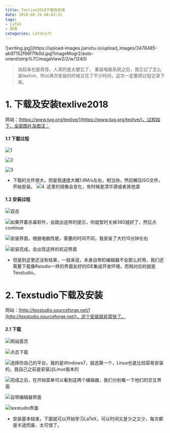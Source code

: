```yaml
---
title: Texlive2018下载及安装
date: 2018-08-29 08:03:33
tags: 
- LaTeX
- 排版
categories: LaTeX入门
---
```


<meta name="referrer" content="no-referrer" />
![writing.jpg](https://upload-images.jianshu.io/upload_images/3478485-ab97152f66f7fb0d.jpg?imageMogr2/auto-orient/strip%7CimageView2/2/w/1240)

> 说起来也是奇怪，人真的是太健忘了， 重装电脑系统之后，我忘记了怎么装texlive，所以再次安装的时候又花了不少时间，这次一定要把过程记录下来。

<!--more-->

# 1. 下载及安装texlive2018
网站：[https://www.tug.org/texlive/](https://www.tug.org/texlive/)。过程如下，全部图片及图注：

#### 1.1 下载过程
![1](https://upload-images.jianshu.io/upload_images/3478485-47506750e5a1238e.png?imageMogr2/auto-orient/strip%7CimageView2/2/w/1240)

![2](https://upload-images.jianshu.io/upload_images/3478485-eb6c4bb8821711e8.png?imageMogr2/auto-orient/strip%7CimageView2/2/w/1240)

![3](https://upload-images.jianshu.io/upload_images/3478485-9189a69cea6fcbad.png?imageMogr2/auto-orient/strip%7CimageView2/2/w/1240)
- 下载的文件很大，但是我速度大概1.6M/s左右，相当快，然后解压ISO文件，开始安装。
  ![4. 这里的镜像会变化，有时候是清华源或者其他源](https://upload-images.jianshu.io/upload_images/3478485-9004747e9f1e230a.png?imageMogr2/auto-orient/strip%7CimageView2/2/w/1240)

#### 1.2 安装过程
![双击](https://upload-images.jianshu.io/upload_images/3478485-0f251696a6532aca.png?imageMogr2/auto-orient/strip%7CimageView2/2/w/1240)

![如果开着杀毒软件，会跳出这样的提示，你就暂时关掉360就好了，然后点continue](https://upload-images.jianshu.io/upload_images/3478485-bd8769d0e5897504.png?imageMogr2/auto-orient/strip%7CimageView2/2/w/1240)

![安装界面，根据电脑性能，需要的时间不同，我安装了大约15分钟左右](https://upload-images.jianshu.io/upload_images/3478485-67d465f89fe93d45.png?imageMogr2/auto-orient/strip%7CimageView2/2/w/1240)

![安装完成，会出现这样的欢迎界面](https://upload-images.jianshu.io/upload_images/3478485-52cd968b1be775c9.png?imageMogr2/auto-orient/strip%7CimageView2/2/w/1240)

- 但是到这里还没有结束，一般来说，本身自带的编辑器不会那么好用，我们还需要下载像Rstudio一样的界面友好的IDE集成开发环境，而相对应的就是Texstudio。

# 2. Texstudio下载及安装
网站：[http://texstudio.sourceforge.net/](http://texstudio.sourceforge.net/)，这个安装就非常快了。

#### 2.1 下载
![网站首页](https://upload-images.jianshu.io/upload_images/3478485-879317ee657dbb82.png?imageMogr2/auto-orient/strip%7CimageView2/2/w/1240)

![点击下载](https://upload-images.jianshu.io/upload_images/3478485-5da948e9b1230335.png?imageMogr2/auto-orient/strip%7CimageView2/2/w/1240)

![选择你自己的平台，我的是Windows7，就选第一个，Linux也是比较容易安装的，我自己之前是安装过Linux版本的](https://upload-images.jianshu.io/upload_images/3478485-2d418be0e03628fe.png?imageMogr2/auto-orient/strip%7CimageView2/2/w/1240)

![完成之后，在开始菜单可以看到这两个编辑器，我们分别看一下他们的交互界面](https://upload-images.jianshu.io/upload_images/3478485-0d73ed7d18d94810.png?imageMogr2/auto-orient/strip%7CimageView2/2/w/1240)

![自带编辑器界面](https://upload-images.jianshu.io/upload_images/3478485-052a7ae1ef659e14.png?imageMogr2/auto-orient/strip%7CimageView2/2/w/1240)


![texstudio界面](https://upload-images.jianshu.io/upload_images/3478485-c931d713c15242ff.png?imageMogr2/auto-orient/strip%7CimageView2/2/w/1240)

- 安装基本结束，下面就可以开始学习LaTeX，可以时间又是少之又少，每次都是半途而废，太可惜了。